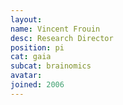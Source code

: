 ```yaml
---
layout:
name: Vincent Frouin
desc: Research Director
position: pi
cat: gaia
subcat: brainomics
avatar:
joined: 2006
---
```

